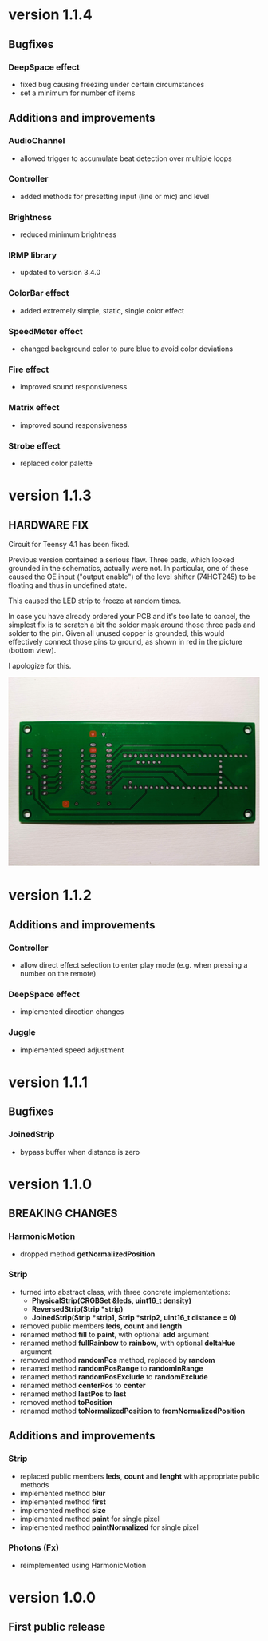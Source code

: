 # version 1.1.4

## Bugfixes

### DeepSpace effect
- fixed bug causing freezing under certain circumstances
- set a minimum for number of items

## Additions and improvements

### AudioChannel
- allowed trigger to accumulate beat detection over multiple loops

### Controller
- added methods for presetting input (line or mic) and level

### Brightness
- reduced minimum brightness

### IRMP library
- updated to version 3.4.0

### ColorBar effect
- added extremely simple, static, single color effect

### SpeedMeter effect
- changed background color to pure blue to avoid color deviations

### Fire effect
- improved sound responsiveness

### Matrix effect
- improved sound responsiveness

### Strobe effect
- replaced color palette

# version 1.1.3

## HARDWARE FIX
Circuit for Teensy 4.1 has been fixed.

Previous version contained a serious flaw. Three pads, which looked grounded in the schematics, actually were not.
In particular, one of these caused the OE input ("output enable") of the level shifter (74HCT245) to be floating and thus in undefined state.

This caused the LED strip to freeze at random times.

In case you have already ordered your PCB and it's too late to cancel, the simplest fix is to scratch a bit the solder mask around those three pads and solder to the pin.
Given all unused copper is grounded, this would effectively connect those pins to ground, as shown in red in the picture (bottom view).

I apologize for this.

![PCB-fix](hardware/img/pcb-fix.jpg)

# version 1.1.2

## Additions and improvements

### Controller
- allow direct effect selection to enter play mode (e.g. when pressing a number on the remote)

### DeepSpace effect
- implemented direction changes

### Juggle
- implemented speed adjustment

# version 1.1.1

## Bugfixes

### JoinedStrip
- bypass buffer when distance is zero

# version 1.1.0

## BREAKING CHANGES

### HarmonicMotion
- dropped method **getNormalizedPosition**

### Strip

- turned into abstract class, with three concrete implementations:
	- __PhysicalStrip(CRGBSet &leds, uint16_t density)__
	- __ReversedStrip(Strip *strip)__
	- __JoinedStrip(Strip *strip1, Strip *strip2, uint16_t distance = 0)__
- removed public members **leds**, **count** and **length**
- renamed method **fill** to **paint**, with optional **add** argument
- renamed method **fullRainbow** to **rainbow**, with optional **deltaHue** argument
- removed method **randomPos** method, replaced by **random**
- renamed method **randomPosRange** to **randomInRange**
- renamed method **randomPosExclude** to **randomExclude**
- renamed method **centerPos** to **center**
- renamed method **lastPos** to **last**
- removed method **toPosition**
- renamed method **toNormalizedPosition** to **fromNormalizedPosition**

## Additions and improvements

### Strip
- replaced public members **leds**, **count** and **lenght** with appropriate public methods
- implemented method **blur**
- implemented method **first**
- implemented method **size**
- implemented method **paint** for single pixel
- implemented method **paintNormalized** for single pixel

### Photons (Fx)
- reimplemented using HarmonicMotion

# version 1.0.0

## First public release
